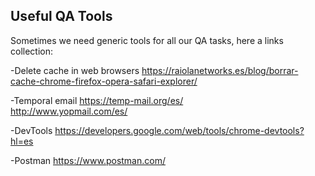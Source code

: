 ## Useful QA Tools

Sometimes we need generic tools for all our QA tasks, here a links collection:

-Delete cache in web browsers
https://raiolanetworks.es/blog/borrar-cache-chrome-firefox-opera-safari-explorer/

-Temporal email
https://temp-mail.org/es/  
http://www.yopmail.com/es/

-DevTools 
https://developers.google.com/web/tools/chrome-devtools?hl=es

-Postman
https://www.postman.com/


